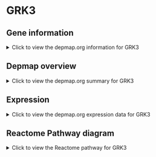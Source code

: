 <h1>GRK3</h1>

<h2>Gene information</h2>
<details>
  <summary>Click to view the depmap.org information for GRK3</summary>
  <p><a href="https://depmap.org/portal/gene/GRK3?tab=about" target="_BLANK">Open page in a new tab...</a></p>
  <iframe src="https://depmap.org/portal/gene/GRK3?tab=about" style="border:none;width:100%;height:800px"></iframe>
</details>

<h2>Depmap overview</h2>
<details>
  <summary>Click to view the depmap.org summary for GRK3</summary>
  <p><a href="https://depmap.org/portal/gene/GRK3?tab=overview" target="_BLANK">Open page in a new tab...</a></p>
  <iframe src="https://depmap.org/portal/gene/GRK3?tab=overview" style="border:none;width:100%;height:800px"></iframe>
</details>

<h2>Expression</h2>
<details>
  <summary>Click to view the depmap.org expression data for GRK3</summary>
  <p><a href="https://depmap.org/portal/gene/GRK3?tab=characterization" target="_BLANK">Open page in a new tab...</a></p>
  <iframe src="https://depmap.org/portal/gene/GRK3?tab=characterization" style="border:none;width:100%;height:800px"></iframe>
</details>



<h2>Reactome Pathway diagram</h2>
<details>
  <summary>Click to view the Reactome pathway for GRK3</summary>
  <p><a href="https://reactome.org/PathwayBrowser/#/R-HSA-8856825" target="_BLANK">Open page in a new tab...</a></p>
  <p>Cargo recognition for clathrin-mediated endocytosis</p>
<iframe src="https://reactome.org/PathwayBrowser/#/R-HSA-8856825" style="border:none;width:100%;height:800px"></iframe>
</details>




